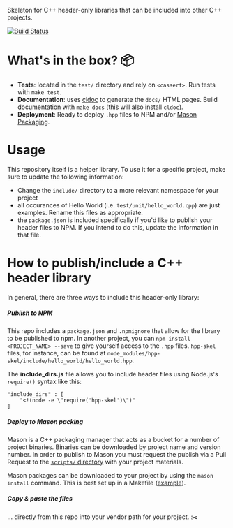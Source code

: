 Skeleton for C++ header-only libraries that can be included into other C++ projects.

[![Build Status](https://travis-ci.org/mapbox/hpp-skel.svg?branch=master)](https://travis-ci.org/mapbox/hpp-skel)

# What's in the box? :package:

* **Tests**: located in the `test/` directory and rely on `<cassert>`. Run tests with `make test`.
* **Documentation**: uses [cldoc](https://github.com/jessevdk/cldoc) to generate the `docs/` HTML pages. Build documentation with `make docs` (this will also install `cldoc`).
* **Deployment**: Ready to deploy `.hpp` files to NPM and/or [Mason Packaging](https://github.com/mapbox/mason).

# Usage

This repository itself is a helper library. To use it for a specific project, make sure to update the following information:

* Change the `include/` directory to a more relevant namespace for your project
* all occurances of Hello World (i.e. `test/unit/hello_world.cpp`) are just examples. Rename this files as appropriate.
* the `package.json` is included specifically if you'd like to publish your header files to NPM. If you intend to do this, update the information in that file.

# How to publish/include a C++ header library

In general, there are three ways to include this header-only library:

##### Publish to NPM

This repo includes a `package.json` and `.npmignore` that allow for the library to be published to npm. In another project, you can `npm install <PROJECT_NAME> --save` to give yourself access to the `.hpp` files. `hpp-skel` files, for instance, can be found at `node_modules/hpp-skel/include/hello_world/hello_world.hpp`.

The **include_dirs.js** file allows you to include header files using Node.js's `require()` syntax like this:

```
"include_dirs" : [
    "<!(node -e \"require('hpp-skel')\")"
]
```

##### Deploy to Mason packing

Mason is a C++ packaging manager that acts as a bucket for a number of project binaries. Binaries can be downloaded by project name and version number. In order to publish to Mason you must request the publish via a Pull Request to the [`scripts/` directory](https://github.com/mapbox/mason/tree/master/scripts) with your project materials.

Mason packages can be downloaded to your project by using the `mason install` command. This is best set up in a Makefile ([example](https://github.com/mapbox/geometry.hpp/blob/23b7fe66b11a4b7830c797817efe19660806d851/Makefile#L10)).

##### Copy & paste the files

... directly from this repo into your vendor path for your project. :scissors: